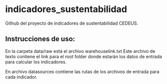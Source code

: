 # indicadores_sustentabilidad

Github del proyecto de indicadores de sustentabilidad CEDEUS.

## Instrucciones de uso:
En la carpeta data/raw está el archivo warehouselink.txt
Este archivo de texto contiene el link para el root folder donde estarán los datos de entrada para calcular los indicadores.

En archivo datasources contiene las rutas de los archivos de entrada para cada indicador.
